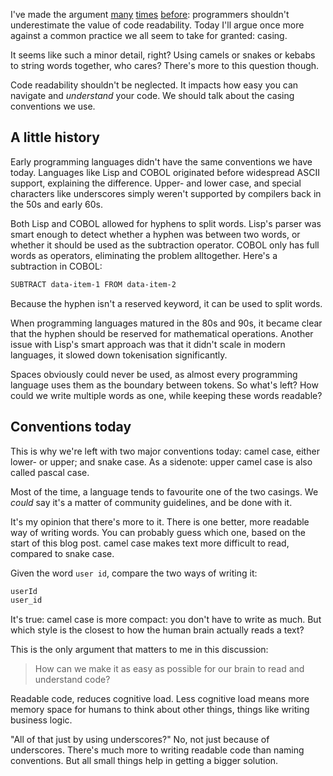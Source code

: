 <p id="uncamel-button"></p>

I've made the argument [many](*/blog/where-a-curly-bracket-belongs) [times](*/blog/visual-perception-of-code) [before](*/blog/a-programmers-cognitive-load):
programmers shouldn't underestimate the value of code readability.
Today I'll argue once more against a common practice we all seem to take for granted: casing.

It seems like such a minor detail, right?
Using camels or snakes or kebabs to string words together, who cares?
There's more to this question though. 

Code readability shouldn't be neglected. 
It impacts how easy you can navigate and _understand_ your code.
We should talk about the casing conventions we use.

## A little history

Early programming languages didn't have the same conventions we have today.
Languages like Lisp and COBOL originated before widespread ASCII support,
explaining the difference.
Upper- and lower case, and special characters like underscores 
simply weren't supported by compilers back in the 50s and early 60s.

Both Lisp and COBOL allowed for hyphens to split words.
Lisp's parser was smart enough to detect whether a hyphen was between two words, 
or whether it should be used as the subtraction operator. 
COBOL only has full words as operators, eliminating the problem alltogether. 
Here's a subtraction in COBOL:

```txt
SUBTRACT data-item-1 FROM data-item-2
```

Because the hyphen isn't a reserved keyword, it can be used to split words.

When programming languages matured in the 80s and 90s, 
it became clear that the hyphen should be reserved for mathematical operations. 
Another issue with Lisp's smart approach was that it didn't scale in modern languages, 
it slowed down tokenisation significantly.

Spaces obviously could never be used, 
as almost every programming language uses them as the boundary between tokens.
So what's left? How could we write multiple words as one, while keeping these words readable?

## Conventions today

This is why we're left with two major conventions today: camel case, either lower- or upper; and snake case.
As a sidenote: upper camel case is also called pascal case.

Most of the time, a language tends to favourite one of the two casings.
We _could_ say it's a matter of community guidelines, and be done with it.

It's my opinion that there's more to it. 
There is one better, more readable way of writing words. 
You can probably guess which one, based on the start of this blog post.
camel case makes text more difficult to read, compared to snake case.

Given the word `user id`, compare the two ways of writing it:

```txt
userId
user_id
```

It's true: camel case is more compact: you don't have to write as much.
But which style is the closest to how the human brain actually reads a text?

This is the only argument that matters to me in this discussion:

> How can we make it as easy as possible for our brain to read and understand code?

Readable code, reduces cognitive load. 
Less cognitive load means more memory space for humans to think about other things,
things like writing business logic.

"All of that just by using underscores?"
No, not just because of underscores.
There's much more to writing readable code than naming conventions.
But all small things help in getting a bigger solution.

<div id="camelcase-end"></div>

<script>
    /**/
    const blog = document.querySelector('.blog');
    const startDiv = blog.querySelector('#uncamel-button');
    const endDiv = blog.querySelector('#camelcase-end');
    const normalParagraphs = blog.querySelectorAll('.blog > p');
    const otherElements = blog.querySelectorAll('.blog > *:not(p):not(script):not(h1):not(aside)');
    const camelParagraphs = [];

    for (let normalParagraph of normalParagraphs) {
        const camelParagraph = document.createElement('p');

        camelParagraph.innerHTML = camelize(normalParagraph.textContent);
        camelParagraph.style.cssText = 'display: block; word-break: break-all;';
        normalParagraph.style.cssText = 'display: none;';

        endDiv.append(camelParagraph);

        camelParagraphs.push(camelParagraph);
    }
    
    for (let otherElement of otherElements) {
        if (otherElement.getAttribute('id') === 'camelcase-end') {
            continue;
        }
        
        otherElement.style.cssText = 'display:none;';
    }

    startDiv.append(createButton());
    startDiv.style.cssText = 'margin-bottom: 1em;font-size:1em; text-align:center;'

    function createButton() {
        const uncamelButton = document.createElement('button');

        uncamelButton.classList.add('cta');
        uncamelButton.classList.add('cta-light');

        uncamelButton.innerHTML = 'Uncammelise';

        uncamelButton.addEventListener('click', function (e) {
            e.preventDefault();
            e.stopPropagation();

            for (let normalParagraph of normalParagraphs) {
                normalParagraph.style.cssText = 'display: block;';
            }

            for (let camelParagraph of camelParagraphs) {
                camelParagraph.style.cssText = 'display: none;';
            }
    
            for (let otherElement of otherElements) {
                otherElement.style.cssText = 'display:block;';
            }

            uncamelButton.style.cssText = 'display: none;';
        });

        return uncamelButton;
    }

    function camelize(str) {
        return str.replace(/(?:^\w|[A-Z]|\b\w|\s+)/g, function (match, index) {
            if (+match === 0) {
                return "";
            }

            return match.toUpperCase();
        });
    }
    /**/
</script>
